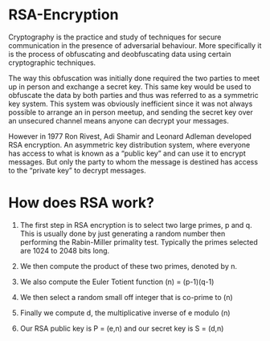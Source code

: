 # RSA-Encryption

Cryptography is the practice and study of techniques for secure communication in the presence of adversarial behaviour. More specifically it is the process of obfuscating and deobfuscating data using certain cryptographic techniques. 

The way this obfuscation was initially done required the two parties to meet up in person and exchange a secret key. This same key would be used to obfuscate the data by both parties and thus was referred to as a symmetric key system. This system was obviously inefficient since it was not always possible to arrange an in person meetup, and sending the secret key over an unsecured channel means anyone can decrypt your messages. 

However in 1977 Ron Rivest, Adi Shamir and Leonard Adleman developed RSA encryption. An asymmetric key distribution system, where everyone has access to what is known as a “public key” and can use it to encrypt messages. But only the party to whom the message is destined has access to the “private key” to decrypt messages. 

# How does RSA work?

1. The first step in RSA encryption is to select two large primes, p and q. This is usually done by just generating a random number then performing the Rabin-Miller primality test. Typically the primes selected are 1024 to 2048 bits long. 

2. We then compute the product of these two primes, denoted by n.  

3. We also compute the Euler Totient function (n) = (p-1)(q-1)

4. We then select a random small off integer that is co-prime to (n) 

5. Finally we compute d, the multiplicative inverse of e modulo (n)

6. Our RSA public key is P = (e,n) and our secret key is S = (d,n)
